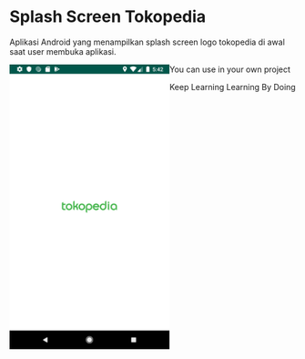 # Splash Screen Tokopedia

Aplikasi Android yang menampilkan splash screen logo tokopedia di awal saat user membuka aplikasi.

<a href="url"><img src="screenshot/Screenshot_1561891328.png" align="left" height="500"></a>
<p>
You can use in your own project

Keep Learning
Learning By Doing
